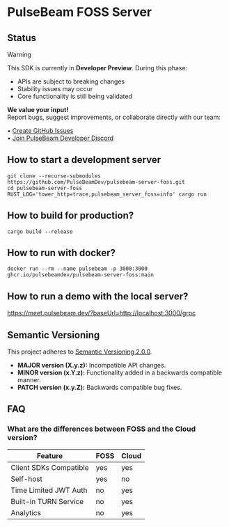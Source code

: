 # PulseBeam FOSS Server

## Status

> [!WARNING]
> This SDK is currently in **Developer Preview**. During this phase:
> - APIs are subject to breaking changes
> - Stability issues may occur
> - Core functionality is still being validated
>
> **We value your input!**  
> Report bugs, suggest improvements, or collaborate directly with our team:
> 
> • [Create GitHub Issues](https://github.com/PulseBeamDev/pulsebeam-server-foss/issues)  
> • [Join PulseBeam Developer Discord](https://discord.gg/Bhd3t9afuB)  

## How to start a development server

```
git clone --recurse-submodules https://github.com/PulseBeamDev/pulsebeam-server-foss.git
cd pulsebeam-server-foss
RUST_LOG='tower_http=trace,pulsebeam_server_foss=info' cargo run
```

## How to build for production?

`cargo build --release`

## How to run with docker?

`docker run --rm --name pulsebeam -p 3000:3000 ghcr.io/pulsebeamdev/pulsebeam-server-foss:main`

## How to run a demo with the local server?

https://meet.pulsebeam.dev/?baseUrl=http://localhost:3000/grpc

## Semantic Versioning

This project adheres to [Semantic Versioning 2.0.0](https://semver.org/).

* **MAJOR version (X.y.z):** Incompatible API changes.
* **MINOR version (x.Y.z):** Functionality added in a backwards compatible manner.
* **PATCH version (x.y.Z):** Backwards compatible bug fixes.

## FAQ

### What are the differences between FOSS and the Cloud version?

|Feature|FOSS|Cloud|
|-|-|-|
|Client SDKs Compatible|yes|yes|
|Self-host|yes|no|
|Time Limited JWT Auth|no|yes|
|Built-in TURN Service|no|yes|
|Analytics|no|yes|

